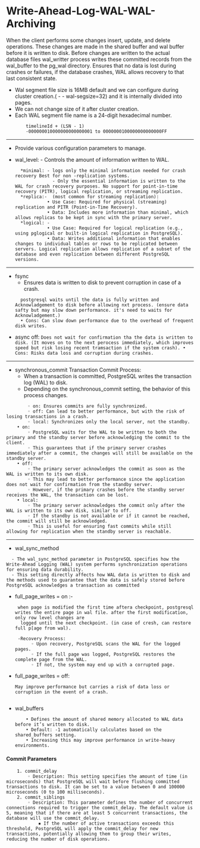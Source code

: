 # Write-Ahead-Log-WAL-WAL-Archiving
When the client performs some changes insert, update, and delete operations.
These changes are made in the shared buffer and wal buffer before it is written to disk.
Before changes are written to the actual database files wal_writter process writes these committed records from the wal_buffer to the pg_wal directory. 
Ensures that no data is lost during crashes or failures, if the database crashes, WAL allows recovery to that last consistent state.

- Wal segment file size is 16MB default and we can configure during cluster creation.( - - wal-segsize=32) and it is internally divided into pages.
- We can not change size of it after cluster creation.
- Each WAL segment file name is a 24-digit hexadecimal number.
    ```
		timelineId + (LSN - 1)
		-000000010000000000000001 to 0000000100000000000000FF
    ```
-------------------------------------------------------------------------------------------------------------------------------
-  Provide various configuration parameters to manage.

- wal_level: - Controls the amount of information written to WAL.
  ```
    *minimal: - logs only the minimal information needed for crash recovery Best for non -replication systems.
	            - Only the essential information is written to the WAL for crash recovery purposes. No support for point-in-time recovery (PITR), logical replication, or streaming replication.
    *replica:-  (most common for streaming replication):
              • Use Case: Required for physical (streaming) replication and PITR (Point-in-Time Recovery).
              • Data: Includes more information than minimal, which allows replicas to be kept in sync with the primary server.
    *logical: -
              • Use Case: Required for logical replication (e.g., using pglogical or built-in logical replication in PostgreSQL).
              • Data: Writes additional information that enables changes to individual tables or rows to be replicated between servers. Logical replication allows replication of a subset of the database and even replication between different PostgreSQL versions.
  ```
---------------------------------------------------------------------------------------------------------------------
- fsync
    - Ensures data is written to disk to prevent corruption in case of a crash.
    ```
      postgresql waits until the data is fully written and Acknowladgement to disk before allowing nxt process. (ensure data safty but may slow down performance. it's need to waits for Acknowladgement.)
      • Cons: Can slow down performance due to the overhead of frequent disk writes.
    ```
- async off:
      ```
      Does not wait for confirmation tha the data is written to disk.
  	(It moves on to the next perocess immediately, which improves speed but risk losing recent tramsaction if the system crash).
      • Cons: Risks data loss and corruption during crashes.
      ```
---------------------------------------------------------------------------------------------------------------------
- synchronous_commit
    Transaction Commit Process:
    - When a transaction is committed, PostgreSQL writes the transaction log (WAL) to disk.
    - Depending on the synchronous_commit setting, the behavior of this process changes.
 
```
        ◦ on: Ensures commits are fully synchronized.
        ◦ off: Can lead to better performance, but with the risk of losing transactions in a crash.
        ◦ local: Synchronizes only the local server, not the standby.
    • on:
        ◦ PostgreSQL waits for the WAL to be written to both the primary and the standby server before acknowledging the commit to the client.
        ◦ This guarantees that if the primary server crashes immediately after a commit, the changes will still be available on the standby server.
    • off:
        ◦ The primary server acknowledges the commit as soon as the WAL is written to its own disk.
        ◦ This may lead to better performance since the application does not wait for confirmation from the standby server.
        ◦ However, if the primary crashes before the standby server receives the WAL, the transaction can be lost.
    • local:
        ◦ The primary server acknowledges the commit only after the WAL is written to its own disk, similar to off.
        ◦ If the standby is not available or if it cannot be reached, the commit will still be acknowledged.
        ◦ This is useful for ensuring fast commits while still allowing for replication when the standby server is reachable.
```
---------------------------------------------------------------------------------------------------------------------
- wal_sync_method
```
  - The wal_sync_method parameter in PostgreSQL specifies how the Write-Ahead Logging (WAL) system performs synchronization operations for ensuring data durability.
  - This setting directly affects how WAL data is written to disk and the methods used to guarantee that the data is safely stored before PostgreSQL acknowledges a transaction as committed
```

- full_page_writes = on :-
  ```
   when page is modified the first time aftera checkpoint, postgresql writes the entire page in wal file. after the first modification, only row level changes are 
    logged until the next checkpoint. (in case of cresh, can restore full p[age from wal).

   -Recovery Process:
        ◦ Upon recovery, PostgreSQL scans the WAL for the logged pages.
        ◦ If the full page was logged, PostgreSQL restores the complete page from the WAL.
        ◦ If not, the system may end up with a corrupted page.
  ```
- full_page_writes = off:
  ```
  May improve performance but carries a risk of data loss or corruption in the event of a crash.
  ```
  ```
- wal_buffers
  ```
      • Defines the amount of shared memory allocated to WAL data before it’s written to disk.
      • Default: -1 automatically calculates based on the shared_buffers setting.
      • Increasing this may improve performance in write-heavy environments.
  ```
#### Commit Parameters
```
    1. commit_delay
        ◦ Description: This setting specifies the amount of time (in microseconds) that PostgreSQL will wait before flushing committed transactions to disk. It can be set to a value between 0 and 100000 microseconds (0 to 100 milliseconds).
    2. commit_siblings
        ◦ Description: This parameter defines the number of concurrent connections required to trigger the commit_delay. The default value is 5, meaning that if there are at least 5 concurrent transactions, the database will use the commit_delay.
            ▪ If the number of active transactions exceeds this threshold, PostgreSQL will apply the commit_delay for new transactions, potentially allowing them to group their writes, reducing the number of disk operations.
```
